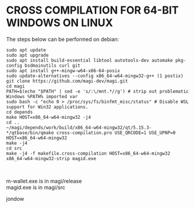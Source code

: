 CROSS COMPILATION FOR 64-BIT WINDOWS ON LINUX
==============================================

The steps below can be performed on debian:

    sudo apt update
    sudo apt upgrade
    sudo apt install build-essential libtool autotools-dev automake pkg-config bsdmainutils curl git
    sudo apt install g++-mingw-w64-x86-64-posix
    sudo update-alternatives --config x86_64-w64-mingw32-g++ (1 postix)
    git clone https://github.com/magi-dev/magi.git
    cd magi
    PATH=$(echo "$PATH" | sed -e 's/:\/mnt.*//g') # strip out problematic Windows %PATH% imported var
    sudo bash -c "echo 0 > /proc/sys/fs/binfmt_misc/status" # Disable WSL support for Win32 applications.
    cd depends
    make HOST=x86_64-w64-mingw32 -j4
    cd ..
    ~/magi/depends/work/build/x86_64-w64-mingw32/qt/5.15.3-*/qtbase/bin/qmake cross-compilation.pro USE_QRCODE=1 USE_UPNP=0 HOST=x86_64-w64-mingw32
    make -j4
    cd src
    make -j4 -f makefile.cross-compilation HOST=x86_64-w64-mingw32
    x86_64-w64-mingw32-strip magid.exe
<br/>

m-wallet.exe is in magi/release<br/>
magid.exe is in magi/src<br/>

jondow